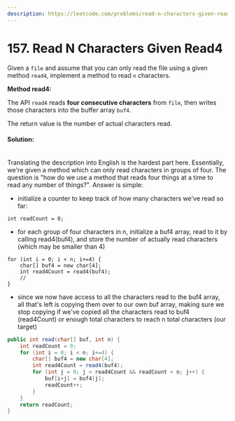 ```yaml
---
description: https://leetcode.com/problems/read-n-characters-given-read4/
---
```


# 157. Read N Characters Given Read4

Given a `file` and assume that you can only read the file using a given method `read4`, implement a method to read `n` characters.

**Method read4:**

The API `read4` reads **four consecutive characters** from `file`, then writes those characters into the buffer array `buf4`.

The return value is the number of actual characters read.

#### Solution:

\
Translating the description into English is the hardest part here. Essentially, we're given a method which can only read characters in groups of four. The question is "how do we use a method that reads four things at a time to read any number of things?". Answer is simple:&#x20;

* initialize a counter to keep track of how many characters we've read so far:

```
int readCount = 0;
```

* for each group of four characters in n, initialize a buf4 array, read to it by calling read4(buf4), and store the number of actually read characters (which may be smaller than 4)

```
for (int i = 0; i < n; i+=4) {    
    char[] buf4 = new char[4]; 
    int read4Count = read4(buf4);
    //
}
```

* since we now have access to all the characters read to the buf4 array, all that's left is copying them over to our own buf array, making sure we stop copying if we've copied all the characters read to buf4 (read4Count) or enough total characters to reach n total characters (our target)

```java
public int read(char[] buf, int n) {
    int readCount = 0;
    for (int i = 0; i < n; i+=4) {    
        char[] buf4 = new char[4]; 
        int read4Count = read4(buf4);
        for (int j = 0; j < read4Count && readCount < n; j++) {
            buf[i+j] = buf4[j];
            readCount++;
        }
    }
    return readCount;
}
```
